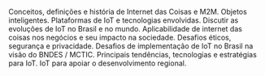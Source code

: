 Conceitos, definições e história de Internet das Coisas e M2M. Objetos inteligentes. Plataformas de IoT e tecnologias envolvidas. Discutir as evoluções de IoT no Brasil e no mundo. Aplicabilidade de internet das coisas nos negócios e seu impacto na sociedade. Desafios éticos, segurança e privacidade. Desafios de implementação de IoT no Brasil na visão do BNDES / MCTIC. Principais tendências, tecnologias e estratégias para IoT. IoT para apoiar o desenvolvimento regional.

